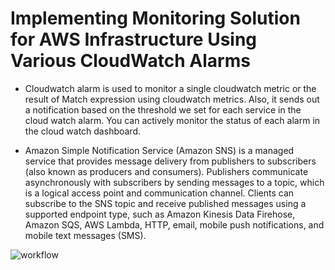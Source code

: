 # Implementing Monitoring Solution for AWS Infrastructure Using Various CloudWatch Alarms 

* Cloudwatch alarm is used to monitor a single cloudwatch metric or the result of Match expression using cloudwatch metrics. Also, it sends out a notification based on the threshold we set for each service in the cloud watch alarm. You can actively monitor the status of each alarm in the cloud watch dashboard.
  
* Amazon Simple Notification Service (Amazon SNS) is a managed service that provides message delivery from publishers to subscribers (also known as producers and consumers). Publishers communicate asynchronously with subscribers by sending messages to a topic, which is a logical access point and communication channel. Clients can subscribe to the SNS topic and receive published messages using a supported endpoint type, such as Amazon Kinesis Data Firehose, Amazon SQS, AWS Lambda, HTTP, email, mobile push notifications, and mobile text messages (SMS).

![workflow](https://github.com/DhruvinSoni30/Terraform_AWS_Monitoring/blob/main/images/workflow.jpeg)
